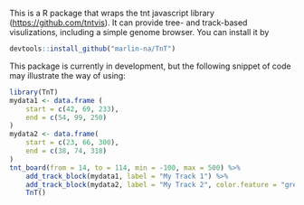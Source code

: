 

This is a R package that wraps the tnt javascript library (https://github.com/tntvis).
It can provide tree- and track-based visulizations, including a simple genome browser.
You can install it by

```r
devtools::install_github("marlin-na/TnT")
```

This package is currently in development, but the following snippet of code may
illustrate the way of using:

```r
library(TnT)
mydata1 <- data.frame (
    start = c(42, 69, 233),
    end = c(54, 99, 250)
)
mydata2 <- data.frame(
    start = c(23, 66, 300),
    end = c(38, 74, 318)
)
tnt_board(from = 14, to = 114, min = -100, max = 500) %>%
    add_track_block(mydata1, label = "My Track 1") %>%
    add_track_block(mydata2, label = "My Track 2", color.feature = "green") %>%
    TnT()
```


